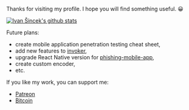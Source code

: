 Thanks for visiting my profile. I hope you will find something useful. 😀

[![Ivan Šincek's github stats](https://github-readme-stats.vercel.app/api?username=ivan-sincek&theme=dracula&show_icons=true)](https://github.com/anuraghazra/github-readme-stats)

Future plans:

* create mobile application penetration testing cheat sheet,
* add new features to [invoker](https://github.com/ivan-sincek/invoker),
* upgrade React Native version for [phishing-mobile-app](https://github.com/ivan-sincek/phishing-mobile-app),
* create custom encoder,
* etc.

If you like my work, you can support me:

* [Patreon](https://www.patreon.com/ivan_sincek)
* [Bitcoin](https://www.blockchain.com/btc/address/1BrZM6T7G9RN8vbabnfXu4M6Lpgztq6Y14)
